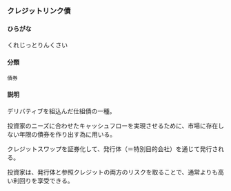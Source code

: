 <div style="display:none;">

## [あ行](securities-terms?id=あ行)
## [か行](securities-terms?id=か行)

</div>

### クレジットリンク債

#### ひらがな

くれじっとりんくさい

#### 分類

`債券`

#### 説明

デリバティブを組込んだ仕組債の一種。
投資家のニーズに合わせたキャッシュフローを実現させるために、市場に存在しない年限の債券を作り出す為に用いる。
クレジットスワップを証券化して、発行体（＝特別目的会社）を通じて発行される。
投資家は、発行体と参照クレジットの両方のリスクを取ることで、通常よりも高い利回りを享受できる。

<div style="display:none;">

## [さ行](securities-terms?id=さ行)
## [た行](securities-terms?id=た行)
## [な行](securities-terms?id=な行)
## [は行](securities-terms?id=は行)
## [ま行](securities-terms?id=ま行)
## [や行](securities-terms?id=や行)
## [ら行](securities-terms?id=ら行)
## [わ行](securities-terms?id=わ行)
## [英数字・記号](securities-terms?id=英数字・記号)

</div>

